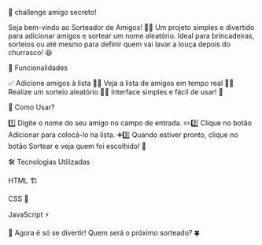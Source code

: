🎁 challenge amigo secreto!

Seja bem-vindo ao Sorteador de Amigos! 🥳🎉 Um projeto simples e divertido para adicionar amigos e sortear um nome aleatório. Ideal para brincadeiras, sorteios ou até mesmo para definir quem vai lavar a louça depois do churrasco! 😆

🚀 Funcionalidades

✅ Adicione amigos à lista 👥✅ Veja a lista de amigos em tempo real 📜✅ Realize um sorteio aleatório 🎲✅ Interface simples e fácil de usar! 🎯

📜 Como Usar?

1️⃣ Digite o nome do seu amigo no campo de entrada. ✏️2️⃣ Clique no botão Adicionar para colocá-lo na lista. ➕3️⃣ Quando estiver pronto, clique no botão Sortear e veja quem foi escolhido! 🎰

🛠 Tecnologias Utilizadas

HTML 🏗️

CSS 🎨

JavaScript ⚡

🎉 Agora é só se divertir! Quem será o próximo sorteado? 🍀
